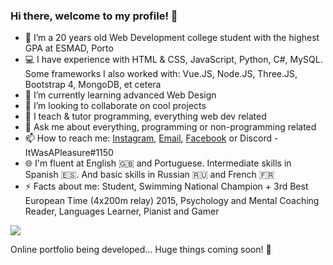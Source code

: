 ### Hi there, welcome to my profile! 👋

- 🔭 I’m a 20 years old Web Development college student with the highest GPA at ESMAD, Porto
- 💻 I have experience with HTML & CSS, JavaScript, Python, C#, MySQL.
  Some frameworks I also worked with: Vue.JS, Node.JS, Three.JS, Bootstrap 4, MongoDB, et cetera
- 🌱 I’m currently learning advanced Web Design
- 👯 I’m looking to collaborate on cool projects
- :notebook_with_decorative_cover: I teach & tutor programming, everything web dev related
- 💬 Ask me about everything, programming or non-programming related
- 📫 How to reach me: [Instagram](https://www.instagram.com/nunopereirasousa/), [Email](mailto:nunopereirasousa00@gmail.com), [Facebook](https://www.facebook.com/nuno.sousa.9655806/) or Discord - ItWasAPleasure#1150
- :globe_with_meridians: I'm fluent at English :uk: and Portuguese. Intermediate skills in Spanish :es:. And basic skills in Russian :ru: and French :fr:
- ⚡ Facts about me: Student, Swimming National Champion + 3rd Best European Time (4x200m relay) 2015, Psychology and Mental Coaching Reader, Languages Learner, Pianist and Gamer

![](https://komarev.com/ghpvc/?username=NunoPereiraSousa&color=red&style=flat-square)

Online portfolio being developed... Huge things coming soon! :eyes:
